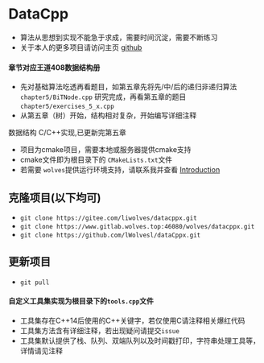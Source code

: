 # DataCpp

- 算法从思想到实现不能急于求成，需要时间沉淀，需要不断练习
- 关于本人的更多项目请访问主页 <a href="https://github.com/lWolvesl">github</a>

#### 章节对应王道408数据结构册

- 先对基础算法吃透再看题目，如第五章先将先/中/后的递归非递归算法```chapter5/BiTNode.cpp```
  研究完成，再看第五章的题目```chapter5/exercises_5_x.cpp```
- 从第五章（树）开始，结构相对复杂，开始编写详细注释

数据结构 C/C++实现,已更新完第五章

- 项目为cmake项目，需要本地或服务器提供cmake支持
- cmake文件即为根目录下的 ```CMakeLists.txt```文件
- 若需要 ```wolves```提供运行环境支持，请联系我并查看 <a href="https://www.gitlab.wolves.top:46080/demoHub/readme">Introduction</a>

## 克隆项目(以下均可)

- ```git clone https://gitee.com/liwolves/datacppx.git```
- ```git clone https://www.gitlab.wolves.top:46080/wolves/datacppx.git```
- ```git clone https://github.com/lWolvesl/dataCppx.git```

## 更新项目

- ```git pull```


#### 自定义工具集实现为根目录下的```tools.cpp```文件

- 工具集存在C++14后使用的C++关键字，若仅使用C请注释相关爆红代码
- 工具集方法含有详细注释，若出现疑问请提交```issue```
- 工具集默认提供了栈、队列、双端队列以及时间戳打印，字符串处理工具等，详情请见注释